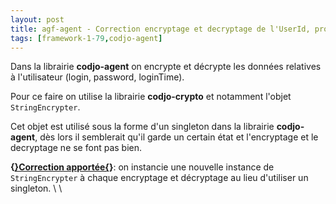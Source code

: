 ```yaml
---
layout: post
title: agf-agent - Correction encryptage et decryptage de l'UserId, problème de singleton.
tags: [framework-1-79,codjo-agent]
---
```

Dans la librairie **codjo-agent** on encrypte et décrypte les données relatives à l'utilisateur (login, password, loginTime).

Pour ce faire on utilise la librairie **codjo-crypto** et notamment l'objet ```StringEncrypter```.

Cet objet est utilisé sous la forme d'un singleton dans la librairie **codjo-agent**, dès lors il semblerait qu'il garde un certain état et l'encryptage et le decryptage ne se font pas bien.

**{<u>}Correction apportée{</u>}**: on instancie une nouvelle instance de&nbsp; ```StringEncrypter``` à chaque encryptage et décryptage au lieu d'utiliser un singleton.
\\
\\